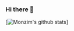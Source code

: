 ### Hi there 👋

[![Monzim's github stats](https://github-readme-stats.vercel.app/api?username=monzim)]
